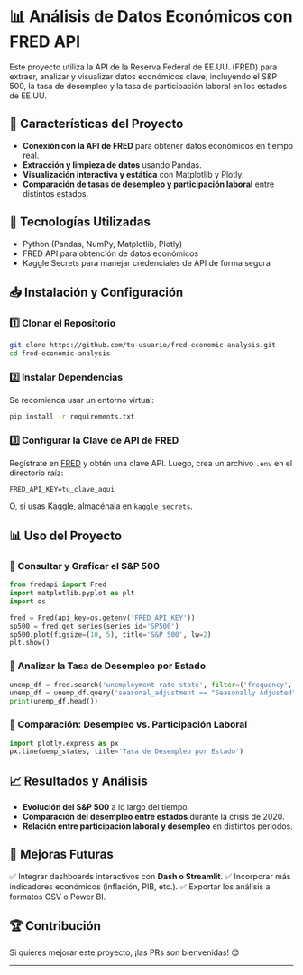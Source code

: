 # 📊 Análisis de Datos Económicos con FRED API

Este proyecto utiliza la API de la Reserva Federal de EE.UU. (FRED) para extraer, analizar y visualizar datos económicos clave, incluyendo el S&P 500, la tasa de desempleo y la tasa de participación laboral en los estados de EE.UU.

## 🚀 Características del Proyecto
- **Conexión con la API de FRED** para obtener datos económicos en tiempo real.
- **Extracción y limpieza de datos** usando Pandas.
- **Visualización interactiva y estática** con Matplotlib y Plotly.
- **Comparación de tasas de desempleo y participación laboral** entre distintos estados.

## 📌 Tecnologías Utilizadas
- Python (Pandas, NumPy, Matplotlib, Plotly)
- FRED API para obtención de datos económicos
- Kaggle Secrets para manejar credenciales de API de forma segura

## 📥 Instalación y Configuración
### 1️⃣ Clonar el Repositorio
```bash
git clone https://github.com/tu-usuario/fred-economic-analysis.git
cd fred-economic-analysis
```

### 2️⃣ Instalar Dependencias
Se recomienda usar un entorno virtual:
```bash
pip install -r requirements.txt
```

### 3️⃣ Configurar la Clave de API de FRED
Regístrate en [FRED](https://fred.stlouisfed.org/) y obtén una clave API. Luego, crea un archivo `.env` en el directorio raíz:
```
FRED_API_KEY=tu_clave_aqui
```

O, si usas Kaggle, almacénala en `kaggle_secrets`.

## 📊 Uso del Proyecto
### 🔹 Consultar y Graficar el S&P 500
```python
from fredapi import Fred
import matplotlib.pyplot as plt
import os

fred = Fred(api_key=os.getenv('FRED_API_KEY'))
sp500 = fred.get_series(series_id='SP500')
sp500.plot(figsize=(10, 5), title='S&P 500', lw=2)
plt.show()
```

### 🔹 Analizar la Tasa de Desempleo por Estado
```python
unemp_df = fred.search('unemployment rate state', filter=('frequency', 'Monthly'))
unemp_df = unemp_df.query('seasonal_adjustment == "Seasonally Adjusted" and units == "Percent"')
print(unemp_df.head())
```

### 🔹 Comparación: Desempleo vs. Participación Laboral
```python
import plotly.express as px
px.line(uemp_states, title='Tasa de Desempleo por Estado')
```

## 📈 Resultados y Análisis
- **Evolución del S&P 500** a lo largo del tiempo.
- **Comparación del desempleo entre estados** durante la crisis de 2020.
- **Relación entre participación laboral y desempleo** en distintos períodos.

## 🚀 Mejoras Futuras
✅ Integrar dashboards interactivos con **Dash o Streamlit**.
✅ Incorporar más indicadores económicos (inflación, PIB, etc.).
✅ Exportar los análisis a formatos CSV o Power BI.

## 🏆 Contribución
Si quieres mejorar este proyecto, ¡las PRs son bienvenidas! 😊

---
